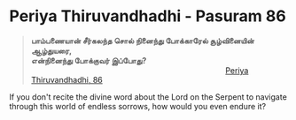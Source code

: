 # Periya Thiruvandhadhi - Pasuram 86

> **பாம்பணையான் சீர்கலந்த சொல் நினைந்து போக்காரேல் சூழ்வினையின் ஆழ்துயரை, <br>
> என்நினைந்து போக்குவர் இப்போது?**<br>
> &nbsp;&nbsp;&nbsp;&nbsp;&nbsp;&nbsp;&nbsp;&nbsp;&nbsp;&nbsp;&nbsp;&nbsp;&nbsp;&nbsp;&nbsp;&nbsp;&nbsp;&nbsp;&nbsp;&nbsp;&nbsp;&nbsp;&nbsp;&nbsp;&nbsp;&nbsp;&nbsp;&nbsp;&nbsp;&nbsp;&nbsp;&nbsp;&nbsp;&nbsp;&nbsp;&nbsp;&nbsp;&nbsp;&nbsp;&nbsp;&nbsp;&nbsp;&nbsp;&nbsp;&nbsp;&nbsp;&nbsp;&nbsp;&nbsp;&nbsp;&nbsp;&nbsp;&nbsp;&nbsp;&nbsp;&nbsp;&nbsp;&nbsp;&nbsp;&nbsp;&nbsp;&nbsp;&nbsp;&nbsp;&nbsp;&nbsp;&nbsp;&nbsp;&nbsp;&nbsp;&nbsp;&nbsp;&nbsp;&nbsp;&nbsp;&nbsp;&nbsp;&nbsp;&nbsp;&nbsp;&nbsp;&nbsp;&nbsp;&nbsp;&nbsp;&nbsp;&nbsp;&nbsp;  [Periya Thiruvandhadhi, 86](https://www.dravidaveda.org/2670/)

If you don't recite the divine word about the Lord on the Serpent to navigate through this world of endless sorrows, how would you even endure it?
